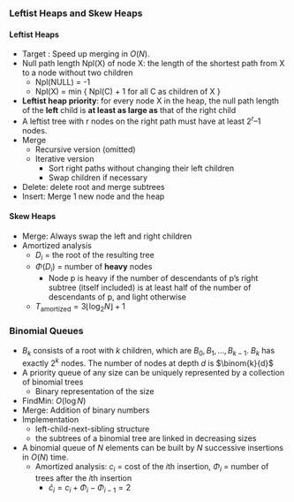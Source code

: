 ### Leftist Heaps and Skew Heaps
#### Leftist Heaps

* Target :  Speed up merging in $O(N)$.
* Null path length Npl(X) of node X: the length of the shortest path from X to a node without two children
  * Npl(NULL) = -1
  * Npl(X) = min { Npl(C) + 1 for all C as children of X }
* **Leftist heap priority**: for every node X in the heap, the null path length of the **left** child is **at least as large as** that of the right child
* A leftist tree with r nodes on the right path must have at least $2^r – 1$ nodes.
* Merge
  * Recursive version (omitted)
  * Iterative version
    * Sort right paths without changing their left children
    * Swap children if necessary
* Delete: delete root and merge subtrees
* Insert: Merge 1 new node and the heap

#### Skew Heaps

* Merge: Always swap the left and right children
* Amortized analysis
  * $D_i$ = the root of the resulting tree
  * $\Phi(D_i)$ = number of **heavy** nodes
    * Node p is heavy if the number of descendants of p’s right subtree (itself included) is at least half of the number of descendants of p, and light otherwise
  * $T_\text{amortized} = 3\lfloor \log_2N\rfloor+1$

### Binomial Queues

* $B_k$ consists of a root with $k$ children, which are $B_0,B_1,\ldots,B_{k-1}$.  $B_k$ has exactly $2^k$ nodes.  The number of nodes at depth $d$ is $\binom{k}{d}$
* A priority queue of any size can be uniquely represented by a collection of binomial trees
  * Binary representation of the size
* FindMin: $O(\log N)$
* Merge: Addition of binary numbers
* Implementation
  * left-child-next-sibling structure
  * the subtrees of a binomial tree are linked in decreasing sizes
* A binomial queue of $N$ elements can be built by $N$ successive insertions in $O(N)$ time.
  * Amortized analysis: $c_i$ = cost of the $i$th insertion, $\Phi_i$ = number of trees after the $i$th insertion 
    * $\hat{c}_i = c_i + \Phi_i - \Phi_{i-1} = 2$

